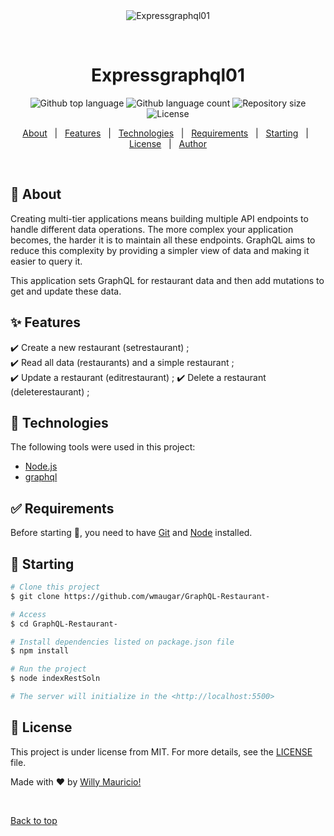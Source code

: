 <div align="center" id="top"> 
  <img src="./.github/app.gif" alt="Expressgraphql01" />

  &#xa0;

  <!-- <a href="https://expressgraphql01.netlify.app">Demo</a> -->
</div>

<h1 align="center">Expressgraphql01</h1>

<p align="center">
  <img alt="Github top language" src="https://img.shields.io/github/languages/top/wmaugar/GraphQL-Restaurant-color=56BEB8">

  <img alt="Github language count" src="https://img.shields.io/github/languages/count/wmaugar/GraphQL-Restaurant-color=56BEB8">

  <img alt="Repository size" src="https://img.shields.io/github/repo-size/wmaugar/GraphQL-Restaurant-color=56BEB8">

  <img alt="License" src="https://img.shields.io/github/license/wmaugar/GraphQL-Restaurant-color=56BEB8">

  <!-- <img alt="Github issues" src="https://img.shields.io/github/issues/wmaugar/GraphQL-Restaurant-color=56BEB8" /> -->

  <!-- <img alt="Github forks" src="https://img.shields.io/github/forks/wmaugar/GraphQL-Restaurant-color=56BEB8" /> -->

  <!-- <img alt="Github stars" src="https://img.shields.io/github/stars/wmaugar/GraphQL-Restaurant-color=56BEB8" /> -->
</p>

<!-- Status -->

<!-- <h4 align="center"> 
	🚧  Expressgraphql01 🚀 Under construction...  🚧
</h4> 

<hr> -->

<p align="center">
  <a href="#dart-about">About</a> &#xa0; | &#xa0; 
  <a href="#sparkles-features">Features</a> &#xa0; | &#xa0;
  <a href="#rocket-technologies">Technologies</a> &#xa0; | &#xa0;
  <a href="#white_check_mark-requirements">Requirements</a> &#xa0; | &#xa0;
  <a href="#checkered_flag-starting">Starting</a> &#xa0; | &#xa0;
  <a href="#memo-license">License</a> &#xa0; | &#xa0;
  <a href="https://github.com/wmaugar" target="_blank">Author</a>
</p>

<br>

## :dart: About ##

Creating multi-tier applications means building multiple API endpoints to handle different data operations. The more complex your application becomes, the harder it is to maintain all these endpoints. GraphQL aims to reduce this complexity by providing a simpler view of data and making it easier to query it. 

This application sets GraphQL for restaurant data and then add mutations to get and update these data. 

## :sparkles: Features ##

:heavy_check_mark: Create a new restaurant (setrestaurant) ;\
:heavy_check_mark: Read all data (restaurants) and a simple restaurant ;\
:heavy_check_mark: Update a restaurant (editrestaurant) ;
:heavy_check_mark: Delete a restaurant (deleterestaurant) ;

## :rocket: Technologies ##

The following tools were used in this project:

- [Node.js](https://nodejs.org/en/)
- [graphql](https://graphql.org)



## :white_check_mark: Requirements ##

Before starting :checkered_flag:, you need to have [Git](https://git-scm.com) and [Node](https://nodejs.org/en/) installed.

## :checkered_flag: Starting ##

```bash
# Clone this project
$ git clone https://github.com/wmaugar/GraphQL-Restaurant-

# Access
$ cd GraphQL-Restaurant-

# Install dependencies listed on package.json file
$ npm install

# Run the project
$ node indexRestSoln

# The server will initialize in the <http://localhost:5500>
```

## :memo: License ##

This project is under license from MIT. For more details, see the [LICENSE](LICENSE.md) file.


Made with :heart: by <a href="https://github.com/wmaugar" target="_blank">Willy Mauricio!</a>

&#xa0;

<a href="#top">Back to top</a>
